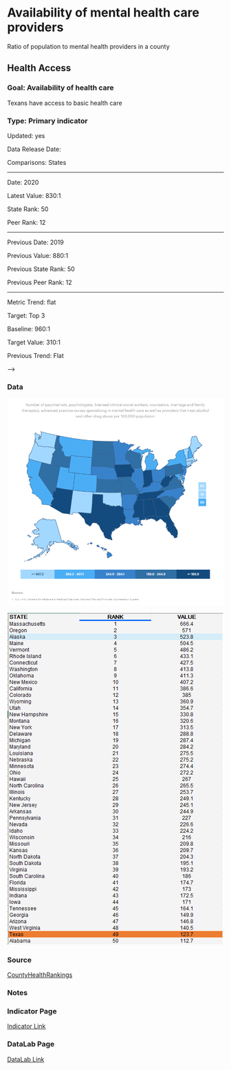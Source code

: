 # Availability of mental health care providers

Ratio of population to mental health providers in a county

## Health Access

### Goal: Availability of health care

Texans have access to basic health care

### Type: Primary indicator

Updated: yes

Data Release Date: 


Comparisons: States


----

Date: 2020

Latest Value: 830:1

State Rank: 50

Peer Rank: 12

----

Previous Date:  2019

Previous Value: 880:1

Previous State Rank:  50

Previous Peer Rank: 12

----

Metric Trend: flat

Target: Top 3

Baseline: 960:1

Target Value: 310:1

Previous Trend: Flat



<!--### Value

<!-- |Year         |  Value      | Rank        | Previous Year| Previous Value | Previous Rank  | Trend| 
| ----------- | ----------- | ----------- | ----------- | ----------- | ----------- | -----------|
|    2020     |   123.7     |    49       |    2019    |    111.8      |   49     |    flat   | -->

-->
### Data

![map](./images/map_mental.PNG)

![data](./images/data_mental.PNG)

### Source

<!-- [AmericasHealthRankings](https://www.americashealthrankings.org/explore/annual/measure/MHP/state/ALL) -->

[CountyHealthRankings](https://www.countyhealthrankings.org/sites/default/files/media/document/CHR2021_TX.pdf)

### Notes


### Indicator Page

[Indicator Link](https://indicators.texas2036.org/indicator/48)


### DataLab Page

[DataLab Link](https://datalab.texas2036.org/fywtqfb/texas-county-health-ranking?accesskey=lkaiqy)

